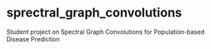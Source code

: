 # sprectral_graph_convolutions
Student project on Spectral Graph Convolutions for Population-based Disease Prediction
